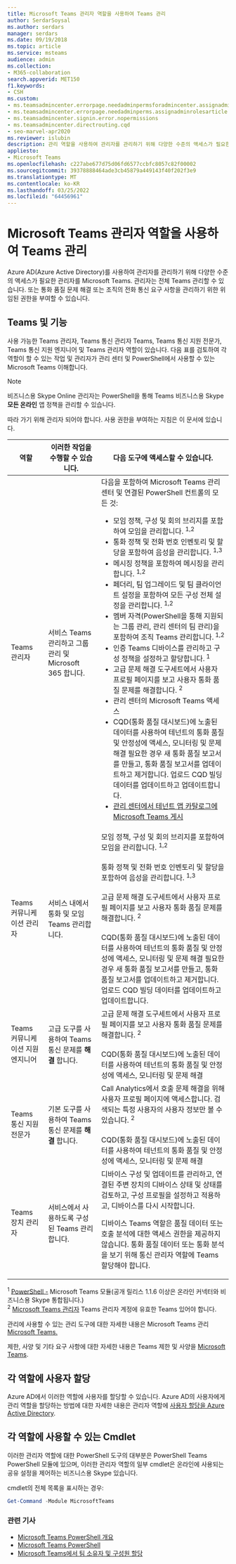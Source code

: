 ```yaml
---
title: Microsoft Teams 관리자 역할을 사용하여 Teams 관리
author: SerdarSoysal
ms.author: serdars
manager: serdars
ms.date: 09/19/2018
ms.topic: article
ms.service: msteams
audience: admin
ms.collection:
- M365-collaboration
search.appverid: MET150
f1.keywords:
- CSH
ms.custom:
- ms.teamsadmincenter.errorpage.needadminpermsforadmincenter.assignadminrolesarticle
- ms.teamsadmincenter.errorpage.needadminperms.assignadminrolesarticle
- ms.teamsadmincenter.signin.error.nopermissions
- ms.teamsadmincenter.directrouting.cqd
- seo-marvel-apr2020
ms.reviewer: islubin
description: 관리 역할을 사용하여 관리자를 관리하기 위해 다양한 수준의 액세스가 필요한 관리자를 Teams.
appliesto:
- Microsoft Teams
ms.openlocfilehash: c227abe677d75d06fd6577ccbfc8057c82f00002
ms.sourcegitcommit: 39378888464ade3cb45879a449143f40f202f3e9
ms.translationtype: MT
ms.contentlocale: ko-KR
ms.lasthandoff: 03/25/2022
ms.locfileid: "64456961"
---
```

# <a name="use-microsoft-teams-administrator-roles-to-manage-teams"></a>Microsoft Teams 관리자 역할을 사용하여 Teams 관리

Azure AD(Azure Active Directory)를 사용하여 관리자를 관리하기 위해 다양한 수준의 액세스가 필요한 관리자를 Microsoft Teams. 관리자는 전체 Teams 관리할 수 있습니다. 또는 통화 품질 문제 해결 또는 조직의 전화 통신 요구 사항을 관리하기 위한 위임된 권한을 부여할 수 있습니다.

## <a name="teams-roles-and-capabilities"></a>Teams 및 기능

사용 가능한 Teams 관리자, Teams 통신 관리자 Teams, Teams 통신 지원 전문가, Teams 통신 지원 엔지니어 및 Teams 관리자 역할이 있습니다. 다음 표를 검토하여 각 역할이 할 수 있는 작업 및 관리자가 관리 센터 및 PowerShell에서 사용할 수 있는 Microsoft Teams 이해합니다.

> [!NOTE]
> 비즈니스용 Skype Online 관리자는 PowerShell을 통해 Teams 비즈니스용 Skype  **모든 온라인** 앱 정책을 관리할 수 있습니다.

따라 가기 위해 관리자 되어야 합니다. 사용 권한을 부여하는 지침은 이 문서에 있습니다.

<!-- add Global admin role? -->

| 역할                                    | 이러한 작업을 수행할 수 있습니다.                                                           | 다음 도구에 액세스할 수 있습니다.                                                                                                                                                                                                                                                                                                                                                                                                                                                                                                                                                                                                                                                                                                                                                                                                                                                                                                                                                                                                                                                                                                                                                                                                                                                                                                                         |
|-----------------------------------------|------------------------------------------------------------------------------|--------------------------------------------------------------------------------------------------------------------------------------------------------------------------------------------------------------------------------------------------------------------------------------------------------------------------------------------------------------------------------------------------------------------------------------------------------------------------------------------------------------------------------------------------------------------------------------------------------------------------------------------------------------------------------------------------------------------------------------------------------------------------------------------------------------------------------------------------------------------------------------------------------------------------------------------------------------------------------------------------------------------------------------------------------------------------------------------------------------------------------------------------------------------------------------------------------------------------------------------------------------------------------------------------------------------------------------------------------|
| Teams 관리자             | 서비스 Teams 관리하고 그룹 관리 및 Microsoft 365 합니다.        | 다음을 포함하여 Microsoft Teams 관리 센터 및 연결된 PowerShell 컨트롤의 모든 것:<ul><li> 모임 정책, 구성 및 회의 브리지를 포함하여 모임을 관리합니다. <sup>1,2</sup></li><li>통화 정책 및 전화 번호 인벤토리 및 할당을 포함하여 음성을 관리합니다. <sup>1,3</sup></li><li>메시징 정책을 포함하여 메시징을 관리합니다. <sup>1,2</sup></li><li>페더리, 팀 업그레이드 및 팀 클라이언트 설정을 포함하여 모든 구성 전체 설정을 관리합니다. <sup>1,2</sup></li><li>멤버 자격(PowerShell을 통해 지원되는 그룹 관리, 관리 센터의 팀 관리)을 포함하여 조직 Teams 관리합니다.<sup> 1,2</sup></li><li>인증 Teams 디바이스를 관리하고 구성 정책을 설정하고 할당합니다.<sup> 1</sup></li><li>고급 문제 해결 도구세트에서 사용자 프로필 페이지를 보고 사용자 통화 품질 문제를 해결합니다. <sup>2</sup> </li><li>관리 센터의 Microsoft Teams 액세스</li><li> CQD(통화 품질 대시보드)에 노출된 데이터를 사용하여 테넌트의 통화 품질 및 안정성에 액세스, 모니터링 및 문제 해결 필요한 경우 새 통화 품질 보고서를 만들고, 통화 품질 보고서를 업데이트하고 제거합니다. 업로드 CQD 빌딩 데이터를 업데이트하고 업데이트합니다.</li><li> [관리 센터에서 테넌트 앱 카탈로그에 Microsoft Teams 게시](manage-apps.md)</li></ul> |
| Teams 커뮤니케이션 관리자      | 서비스 내에서 통화 및 모임 Teams 관리합니다.               | 모임 정책, 구성 및 회의 브리지를 포함하여 모임을 관리합니다. <sup>1,2</sup><br><br> 통화 정책 및 전화 번호 인벤토리 및 할당을 포함하여 음성을 관리합니다. <sup>1,3</sup><br><br> 고급 문제 해결 도구세트에서 사용자 프로필 페이지를 보고 사용자 통화 품질 문제를 해결합니다. <sup>2</sup> <br><br> CQD(통화 품질 대시보드)에 노출된 데이터를 사용하여 테넌트의 통화 품질 및 안정성에 액세스, 모니터링 및 문제 해결 필요한 경우 새 통화 품질 보고서를 만들고, 통화 품질 보고서를 업데이트하고 제거합니다. 업로드 CQD 빌딩 데이터를 업데이트하고 업데이트합니다.|
| Teams 커뮤니케이션 지원 엔지니어   | 고급 도구를 사용하여 Teams 통신 문제를 **해결** 합니다. | 고급 문제 해결 도구세트에서 사용자 프로필 페이지를 보고 사용자 통화 품질 문제를 해결합니다. <sup>2</sup> <br><br> CQD(통화 품질 대시보드)에 노출된 데이터를 사용하여 테넌트의 통화 품질 및 안정성에 액세스, 모니터링 및 문제 해결 |
| Teams 통신 지원 전문가 | 기본 도구를 사용하여 Teams 통신 문제를 **해결** 합니다.    | Call Analytics에서 호출 문제 해결을 위해 사용자 프로필 페이지에 액세스합니다. 검색되는 특정 사용자의 사용자 정보만 볼 수 있습니다. <sup>2</sup> <br><br> CQD(통화 품질 대시보드)에 노출된 데이터를 사용하여 테넌트의 통화 품질 및 안정성에 액세스, 모니터링 및 문제 해결 |
| Teams 장치 관리자              | 서비스에서 사용하도록 구성된 Teams 관리합니다.                    | 디바이스 구성 및 업데이트를 관리하고, 연결된 주변 장치의 디바이스 상태 및 상태를 검토하고, 구성 프로필을 설정하고 적용하고, 디바이스를 다시 시작합니다.<p>디바이스 Teams 역할은 품질 데이터 또는 호출 분석에 대한 액세스 권한을 제공하지 않습니다. 통화 품질 데이터 또는 통화 분석을 보기 위해 통신 관리자 역할에 Teams 할당해야 합니다. |

<sup>1</sup> [PowerShell -](https://www.powershellgallery.com/packages/MicrosoftTeams/) Microsoft Teams 모듈(공개 릴리스 1.1.6 이상은 온라인 커넥터와 비즈니스용 Skype 통합됩니다.)<br>
<sup>2</sup> [Microsoft Teams 관리자](./manage-teams-skypeforbusiness-admin-center.md)
 Teams 관리자 계정에 유효한 Teams 있어야 합니다.<sup></sup>
<!-- <sup>3</sup> Azure Active Directory admin center <<note that these are going to come later because they're related to Microsoft 365 Group management>> 
<sup>4</sup> Microsoft 365 Admin Center <<note that these are going to come later because they're related to Microsoft 365 Group management>> 
-->
관리에 사용할 수 있는 관리 도구에 대한 자세한 내용은 Microsoft Teams 관리 [Microsoft Teams.](./manage-teams-skypeforbusiness-admin-center.md)

제한, 사양 및 기타 요구 사항에 대한 자세한 내용은 Teams 제한 및 사양을 [Microsoft Teams](limits-specifications-teams.md).

## <a name="assign-users-to-each-role"></a>각 역할에 사용자 할당

Azure AD에서 이러한 역할에 사용자를 할당할 수 있습니다. Azure AD의 사용자에게 관리 역할을 할당하는 방법에 대한 자세한 내용은 관리자 역할에 [사용자 할당을 Azure Active Directory](/azure/active-directory/fundamentals/active-directory-users-assign-role-azure-portal).

## <a name="cmdlets-available-for-each-role"></a>각 역할에 사용할 수 있는 Cmdlet

이러한 관리자 역할에 대한 PowerShell 도구의 대부분은 PowerShell Teams PowerShell 모듈에 있으며, 이러한 관리자 역할의 일부 cmdlet은 온라인에 사용되는 공유 설정을 제어하는 비즈니스용 Skype 있습니다. 

cmdlet의 전체 목록을 표시하는 경우:

```powershell
Get-Command -Module MicrosoftTeams
 ```

### <a name="related-articles"></a>관련 기사

- [Microsoft Teams PowerShell 개요](teams-powershell-overview.md)
- [Microsoft Teams PowerShell](/powershell/module/teams/)
- [Microsoft Teams에서 팀 소유자 및 구성원 할당](./assign-roles-permissions.md)
